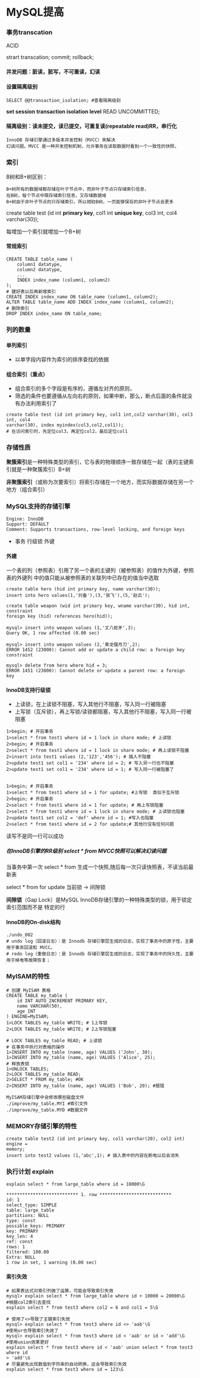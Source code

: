 # MySQL提高

### 事务transcation

ACID

strart transcation;     commit;    rollback;

#### 并发问题：脏读，脏写，不可重读，幻读



#### 设置隔离级别

```
SELECT @@transaction_isolation; #查看隔离级别
```

**set  session  transaction  isolation  level** READ UNCOMMITTED;

#### 隔离级别：读未提交，读已提交，可重复读(repeatable read)RR，串行化

```
InnoDB 存储引擎通过多版本并发控制（MVCC）来解决
幻读问题。MVCC 是一种并发控制机制，允许事务在读取数据时看到一个一致性的快照，
```



### 索引

B树和B+树区别：

```
B+树所有的数据域都存储在叶子节点中，而非叶子节点只存储索引信息，
在B树，每个节点中既存储索引信息，又存储数据域
B+树由于非叶子节点的只存储索引，所以相较B树，一页能够保存的非叶子节点会更多
```

create table test (id int **primary key**, col1 int **unique key**, col3 int, col4  varchar(30));

每增加一个索引就增加一个B+树

#### 常规索引

```
CREATE TABLE table_name (
    column1 datatype,
    column2 datatype,
    ...
    INDEX index_name (column1, column2)
);
# 建好表以后再新增索引
CREATE INDEX index_name ON table_name (column1, column2);
ALTER TABLE table_name ADD INDEX index_name (column1, column2);
# 删除索引
DROP INDEX index_name ON table_name;
```

### 列的数量

#### 单列索引

- 以单字段内容作为索引的排序查找的依据

#### 组合索引（重点）

- 组合索引的多个字段是有序的，遵循左对齐的原则，
- 筛选的条件也要遵循从左向右的原则，如果中断，那么，断点后面的条件就没有办法利用索引了

```
create table test (id int primary key, col1 int,col2 varchar(30), col3 int, col4
varchar(30), index myindex(col3,col2,col1));
# 在访问索引时，先定位col3，再定位col2，最后定位col1
```

### 存储性质

**聚簇索引**是一种特殊类型的索引，它与表的物理顺序一致存储在一起（表的主键索引就是一种聚簇索引）B+树

**非聚簇索引**（或称为次要索引）将索引存储在一个地方，而实际数据存储在另一个地方（组合索引）



### MySQL支持的存储引擎

```
Engine: InnoDB
Support: DEFAULT
Comment: Supports transactions, row-level locking, and foreign keys
```

- 事务        行级锁       外键

#### 外建

一个表的列（参照表）引用了另一个表的主键列（被参照表）的值作为外键，参照表的外键列
中的值只能从被参照表的关联列中已存在的值当中选取

```
create table hero (hid int primary key, name varchar(30));
insert into hero values(1,'刘备'),(3,'张飞'),(5,'赵云');

create table weapon (wid int primary key, wname varchar(30), hid int, constraint
foreign key (hid) references hero(hid));

mysql> insert into weapon values (1,'丈八蛇矛',3);
Query OK, 1 row affected (0.00 sec)

mysql> insert into weapon values (2,'青龙偃月刀',2);
ERROR 1452 (23000): Cannot add or update a child row: a foreign key constraint

mysql> delete from hero where hid = 3;
ERROR 1451 (23000): Cannot delete or update a parent row: a foreign key

```



#### InnoDB支持行级锁

- 上读锁，在上读锁不阻塞，写入其他行不阻塞，写入同一行被阻塞 
- 上写锁（互斥锁），再上写锁/读锁都阻塞，写入其他行不阻塞，写入同一行被阻塞

```
1>begin; # 开启事务
1>select * from test1 where id = 1 lock in share mode; # 上读锁
2>begin; # 开启事务
2>select * from test1 where id = 1 lock in share mode; # 再上读锁不阻塞
2>insert into test1 values (2,'123','456'); # 插入不阻塞
2>update test1 set col1 = '234' where id = 2; # 写入另一行也不阻塞
2>update test1 set col1 = '234' where id = 1; # 写入同一行被阻塞了


1>begin; # 开启事务
1>select * from test1 where id = 1 for update; #上写锁  类似于互斥锁
2>begin; # 开启事务
2>select * from test1 where id = 1 for update; # 再上写锁阻塞
2>select * from test1 where id = 1 lock in share mode; # 上读锁也阻塞
2>update test1 set col2 = 'def' where id = 1; #写入也阻塞
2>select * from test1 where id = 2 for update;# 其他行没有任何问题
```

读写不是同一行可以成功



##### 在InnoDB引擎的RR级别  select * from   MVCC快照可以解决幻读问题

当事务中第一次 select * from  生成一个快照,随后每一次只读快照表，不读当前最新表

select * from for update  当前锁   -> 间隙锁

**间隙锁**（Gap Lock）是MySQL InnoDB存储引擎的一种特殊类型的锁，用于锁定索引范围而不是
特定的行



#### InnoDB的On-disk结构

```
./undo_002
# undo log（回滚日志）：是 Innodb 存储引擎层生成的日志，实现了事务中的原子性，主要用于事务回滚和 MVCC。
# redo log（重做日志）：是 Innodb 存储引擎层生成的日志，实现了事务中的持久性，主要用于掉电等故障恢复；
```





### MyISAM的特性

```
# 创建 MyISAM 表格
CREATE TABLE my_table (
    id INT AUTO_INCREMENT PRIMARY KEY,
    name VARCHAR(50),
    age INT
) ENGINE=MyISAM;
1>LOCK TABLES my_table WRITE; # 1上写锁
2>LOCK TABLES my_table WRITE; # 2上写锁阻塞

# LOCK TABLES my_table READ; # 上读锁
# 在事务中执行对表格的操作
1>INSERT INTO my_table (name, age) VALUES ('John', 30);
1>INSERT INTO my_table (name, age) VALUES ('Alice', 25);
# 释放表锁
1>UNLOCK TABLES;
2>LOCK TABLES my_table READ;
2>SELECT * FROM my_table; #OK
2>INSERT INTO my_table (name, age) VALUES ('Bob', 20); #报错
```

```
MyISAM存储引擎中会修改哪些磁盘文件
./improve/my_table.MYI #索引文件
./improve/my_table.MYD #数据文件
```

###  

### MEMORY存储引擎的特性

```
create table test2 (id int primary key, col1 varchar(20), col2 int) engine =
memory;
insert into test2 values (1,'abc',1); # 插入表中的内容在断电以后会消失

```



### 执行计划 explain

```
explain select * from large_table where id = 10000\G

*************************** 1. row ***************************
id: 1
select_type: SIMPLE
table: large_table
partitions: NULL
type: const
possible_keys: PRIMARY
key: PRIMARY
key_len: 4
ref: const
rows: 1
filtered: 100.00
Extra: NULL
1 row in set, 1 warning (0.00 sec)

```

#### 索引失效

```
# 如果表达式对索引列做了运算，可能会导致索引失效
mysql> explain select * from large_table where id + 10000 = 20000\G
#根据col2索引去查找
explain select * from test3 where col2 = 6 and col1 = 5\G

# 使用了<>导致了主键索引失效
mysql> explain select * from test3 where id <> 'aab'\G
#使用or也导致索引失效了
mysql> explain select * from test3 where id < 'aab' or id > 'add'\G
#使用union效果更好
explain select * from test3 where id < 'aab' union select * from test3 where id
> 'add'\G
# 尽量避免出现数值到字符串的自动转换，这会导致索引失效
explain select * from test3 where id = 123\G

```

